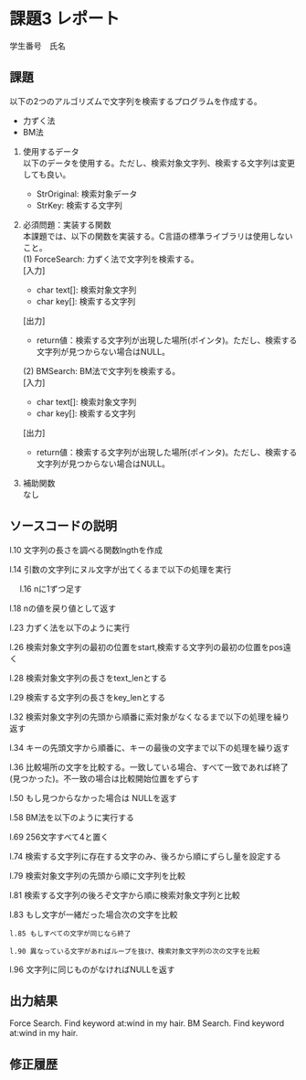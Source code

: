# 課題3 レポート
学生番号　氏名


## 課題  

以下の2つのアルゴリズムで文字列を検索するプログラムを作成する。  
- 力ずく法
- BM法

1. 使用するデータ  
以下のデータを使用する。ただし、検索対象文字列、検索する文字列は変更しても良い。  
    - StrOriginal: 検索対象データ
    - StrKey: 検索する文字列

2. 必須問題：実装する関数  
本課題では、以下の関数を実装する。C言語の標準ライブラリは使用しないこと。  
    (1) ForceSearch: 力ずく法で文字列を検索する。  
    [入力]  
    - char text[]: 検索対象文字列  
    - char key[]: 検索する文字列  

    [出力]  
    - return値：検索する文字列が出現した場所(ポインタ)。ただし、検索する文字列が見つからない場合はNULL。  

    (2) BMSearch: BM法で文字列を検索する。  
    [入力]  
    - char text[]: 検索対象文字列  
    - char key[]: 検索する文字列  
 
    [出力]  
    - return値：検索する文字列が出現した場所(ポインタ)。ただし、検索する文字列が見つからない場合はNULL。  

3. 補助関数  
なし

## ソースコードの説明

l.10 文字列の長さを調べる関数lngthを作成

 l.14 引数の文字列にヌル文字が出てくるまで以下の処理を実行

　 l.16 nに1ずつ足す

 l.18 nの値を戻り値として返す

l.23 力ずく法を以下のように実行

 l.26 検索対象文字列の最初の位置をstart,検索する文字列の最初の位置をpos遠く

 l.28 検索対象文字列の長さをtext_lenとする

 l.29 検索する文字列の長さをkey_lenとする

 l.32 検索対象文字列の先頭から順番に索対象がなくなるまで以下の処理を繰り返す
  
  l.34 キーの先頭文字から順番に、キーの最後の文字まで以下の処理を繰り返す

   l.36  比較場所の文字を比較する。一致している場合、すべて一致であれば終了(見つかった)。不一致の場合は比較開始位置をずらす

 l.50 もし見つからなかった場合は NULLを返す

l.58 BM法を以下のように実行する

 l.69 256文字すべて4と置く

 l.74 検索する文字列に存在する文字のみ、後ろから順にずらし量を設定する

 l.79 検索対象文字列の先頭から順に文字列を比較

  l.81 検索する文字列の後ろぞ文字から順に検索対象文字列と比較

   l.83 もし文字が一緒だった場合次の文字を比較

    l.85 もしすべての文字が同じなら終了

    l.90 異なっている文字があればループを抜け、検索対象文字列の次の文字を比較

 l.96 文字列に同じものがなければNULLを返す


    
 


## 出力結果

Force Search. Find keyword at:wind in my hair.
BM Search. Find keyword at:wind in my hair.

## 修正履歴

